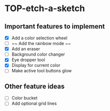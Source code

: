 # TOP-etch-a-sketch

## Important features to implement

- [x] Add a color selection wheel
- [ ] ~~ Add the rainbow mode ~~
- [x] Add an eraser
- [ ] Background color changer
- [x] Eye dropper tool
- [x] Display for current color
- [ ] Make active tool buttons glow

## Other feature ideas

- [ ] Color bucket
- [ ] Add optional grid lines

